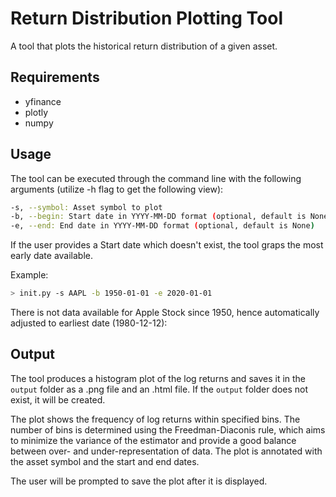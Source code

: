 # Return Distribution Plotting Tool

A tool that plots the historical return distribution of a given asset.

## Requirements
- yfinance
- plotly
- numpy

## Usage
The tool can be executed through the command line with the following arguments (utilize -h flag to get the following view):

```Bash
-s, --symbol: Asset symbol to plot
-b, --begin: Start date in YYYY-MM-DD format (optional, default is None)
-e, --end: End date in YYYY-MM-DD format (optional, default is None)
```

If the user provides a Start date which doesn't exist, the tool graps the most early date available.

Example:
```Bash
> init.py -s AAPL -b 1950-01-01 -e 2020-01-01
```

There is not data available for Apple Stock since 1950, hence automatically adjusted to earliest date (1980-12-12):


## Output
The tool produces a histogram plot of the log returns and saves it in the `output` folder as a .png file and an .html file. If the `output` folder does not exist, it will be created.

The plot shows the frequency of log returns within specified bins. The number of bins is determined using the Freedman-Diaconis rule, which aims to minimize the variance of the estimator and provide a good balance between over- and under-representation of data. The plot is annotated with the asset symbol and the start and end dates.

The user will be prompted to save the plot after it is displayed.

